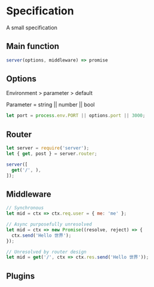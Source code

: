 # Specification

A small specification

## Main function

```js
server(options, middleware) => promise
```


## Options

Environment > parameter > default

Parameter = string || number || bool

```js
let port = process.env.PORT || options.port || 3000;
```


## Router

```js
let server = require('server');
let { get, post } = server.router;

server([
  get('/', ),
]);
```


## Middleware

```js
// Synchronous
let mid = ctx => ctx.req.user = { me: 'me' };

// Async purposefully unresolved
let mid = ctx => new Promise((resolve, reject) => {
  ctx.send('Hello 世界');
});

// Unresolved by router design
let mid = get('/', ctx => ctx.res.send('Hello 世界'));
```


## Plugins
